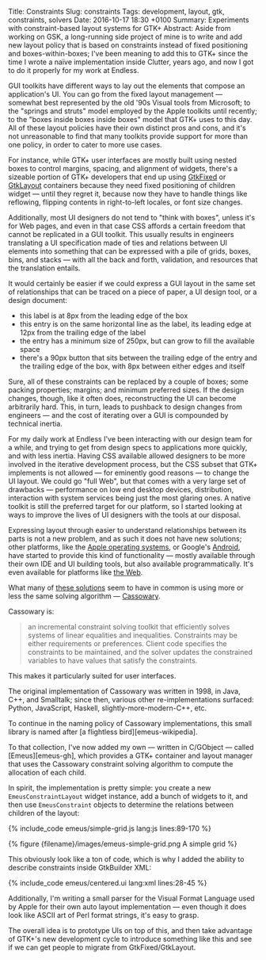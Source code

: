 Title: Constraints
Slug: constraints
Tags: development, layout, gtk, constraints, solvers
Date: 2016-10-17 18:30 +0100
Summary: Experiments with constraint-based layout systems for GTK+
Abstract: Aside from working on GSK, a long-running side project of mine is to write and add new layout policy that is based on constraints instead of fixed positioning and boxes-within-boxes; I've been meaning to add this to GTK+ since the time I wrote a naïve implementation inside Clutter, years ago, and now I got to do it properly for my work at Endless.

GUI toolkits have different ways to lay out the elements that compose an
application's UI. You can go from the fixed layout management — somewhat
best represented by the old '90s Visual tools from Microsoft; to the
"springs and struts" model employed by the Apple toolkits until recently; to
the "boxes inside boxes inside boxes" model that GTK+ uses to this day. All
of these layout policies have their own distinct pros and cons, and it's not
unreasonable to find that many toolkits provide support for more than one
policy, in order to cater to more use cases.

For instance, while GTK+ user interfaces are mostly built using nested boxes
to control margins, spacing, and alignment of widgets, there's a sizeable
portion of GTK+ developers that end up using [GtkFixed][gtk-fixed-api] or
[GtkLayout][gtk-layout-api] containers because they need fixed positioning
of children widget — until they regret it, because now they have to handle
things like reflowing, flipping contents in right-to-left locales, or font
size changes.

Additionally, most UI designers do not tend to "think with boxes", unless
it's for Web pages, and even in that case CSS affords a certain freedom that
cannot be replicated in a GUI toolkit. This usually results in engineers
translating a UI specification made of ties and relations between UI
elements into something that can be expressed with a pile of grids, boxes,
bins, and stacks — with all the back and forth, validation, and resources
that the translation entails.

It would certainly be easier if we could express a GUI layout in the same
set of relationships that can be traced on a piece of paper, a UI design
tool, or a design document:

  - this label is at 8px from the leading edge of the box
  - this entry is on the same horizontal line as the label, its leading
    edge at 12px from the trailing edge of the label
  - the entry has a minimum size of 250px, but can grow to fill the
    available space
  - there's a 90px button that sits between the trailing edge of the
    entry and the trailing edge of the box, with 8px between either
    edges and itself

Sure, all of these constraints can be replaced by a couple of boxes; some
packing properties; margins; and minimum preferred sizes. If the design
changes, though, like it often does, reconstructing the UI can become
arbitrarily hard. This, in turn, leads to pushback to design changes from
engineers — and the cost of iterating over a GUI is compounded by technical
inertia.

For my daily work at Endless I've been interacting with our design team for
a while, and trying to get from design specs to applications more quickly,
and with less inertia. Having CSS available allowed designers to be more
involved in the iterative development process, but the CSS subset that GTK+
implements is not allowed — for eminently good reasons — to change the UI
layout. We could go "full Web", but that comes with a very large set of
drawbacks — performance on low end desktop devices,  distribution,
interaction with system services being just the most glaring ones. A native
toolkit is still the preferred target for our platform, so I started looking
at ways to improve the lives of UI designers with the tools at our disposal.

Expressing layout through easier to understand relationships between its
parts is not a new problem, and as such it does not have new solutions;
other platforms, like the [Apple operating systems][ios-autolayout], or
Google's [Android][android-constraints], have started to provide this kind
of functionality — mostly available through their own IDE and UI building
tools, but also available programmatically. It's even available for
platforms like [the Web][autolayout-js].

What many of [these solutions][overconstrained-web] seem to have in common
is using more or less the same solving algorithm — [Cassowary][cassowary-web].

Cassowary is:

> an incremental constraint solving toolkit that efficiently solves systems
> of linear equalities and inequalities. Constraints may be either
> requirements or preferences. Client code specifies the constraints to be
> maintained, and the solver updates the constrained variables to have
> values that satisfy the constraints.

This makes it particularly suited for user interfaces.

The original implementation of Cassowary was written in 1998, in Java, C++,
and Smalltalk; since then, various other re-implementations surfaced:
Python, JavaScript, Haskell, slightly-more-modern-C++, etc.

<aside>To continue in the naming policy of Cassowary implementations, this
small library is named after [a flightless bird][emeus-wikipedia].</aside>

To that collection, I've now added my own — written in C/GObject — called
[Emeus][emeus-gh], which provides a GTK+ container and layout manager that
uses the Cassowary constraint solving algorithm to compute the allocation
of each child.

In spirit, the implementation is pretty simple: you create a new
`EmeusConstraintLayout` widget instance, add a bunch of widgets to it, and
then use `EmeusConstraint` objects to determine the relations between
children of the layout:

{% include_code emeus/simple-grid.js lang:js lines:89-170 %}

{% figure {filename}/images/emeus-simple-grid.png A simple grid %}

This obviously look like a ton of code, which is why I added the ability to
describe constraints inside GtkBuilder XML:

{% include_code emeus/centered.ui lang:xml lines:28-45 %}

Additionally, I'm writing a small parser for the Visual Format Language used
by Apple for their own auto layout implementation — even though it does look
like ASCII art of Perl format strings, it's easy to grasp.

The overall idea is to prototype UIs on top of this, and then take advantage
of GTK+'s new development cycle to introduce something like this and see if
we can get people to migrate from GtkFixed/GtkLayout.

[swing-springlayout]: https://docs.oracle.com/javase/tutorial/uiswing/layout/spring.html
[android-constraints]: https://developer.android.com/training/constraint-layout/index.html
[ios-autolayout]: https://developer.apple.com/library/content/documentation/UserExperience/Conceptual/AutolayoutPG/
[autolayout-js]: http://ijzerenhein.github.io/autolayout.js/
[cassowary-web]: http://constraints.cs.washington.edu/cassowary/
[overconstrained-web]: http://overconstrained.io
[gtk-fixed-api]: https://developer.gnome.org/gtk3/stable/GtkFixed.html
[gtk-layout-api]: https://developer.gnome.org/gtk3/stable/GtkLayout.html
[emeus-wikipedia]: https://en.wikipedia.org/wiki/Eastern_moa

